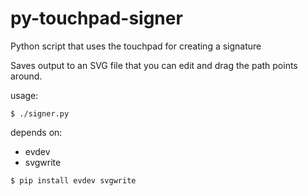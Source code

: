 # py-touchpad-signer
Python script that uses the touchpad for creating a signature

Saves output to an SVG file that you can edit and drag the path points around.

usage:
```shell
$ ./signer.py
```

depends on:
- evdev
- svgwrite

```shell
$ pip install evdev svgwrite
```
